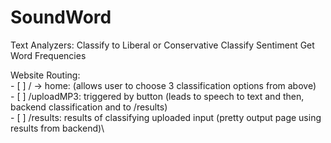 # SoundWord
Text Analyzers:
    Classify to Liberal or Conservative
    Classify Sentiment
    Get Word Frequencies


Website Routing:\
        - [ ] / -> home: (allows user to choose 3 classification options from above)\
        - [ ] /uploadMP3: triggered by button (leads to speech to text and then, backend classification and to /results)\
        - [ ] /results: results of classifying uploaded input (pretty output page using results from backend)\
